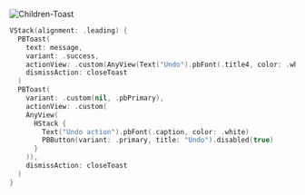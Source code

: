![Children-Toast](https://github.com/powerhome/playbook-swift/assets/54749071/55aebd12-43c4-4061-92d3-6aebb07ff349)

```swift
VStack(alignment: .leading) {
  PBToast(
    text: message,
    variant: .success,
    actionView: .custom(AnyView(Text("Undo").pbFont(.title4, color: .white))),
    dismissAction: closeToast
  )
  PBToast(
    variant: .custom(nil, .pbPrimary),
    actionView: .custom(
    AnyView(
      HStack {
        Text("Undo action").pbFont(.caption, color: .white)
        PBButton(variant: .primary, title: "Undo").disabled(true)
      }
    )),
    dismissAction: closeToast
  )
}
```
